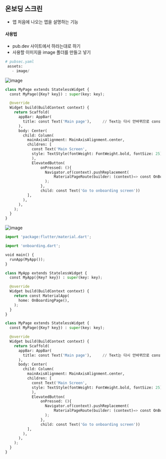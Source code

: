 ## 온보딩 스크린
* 앱 처음에 나오는 앱을 설명하는 기능


#### 사용법
* pub.dev 사이트에서 하라는대로 하기
* 사용할 이미지을 image 폴더를 만들고 넣기
```python
# pubsec.yaml
 assets:
   - image/

```

![image](https://user-images.githubusercontent.com/63588046/183552388-d5c73fed-175f-4001-9d2b-4644b71cf807.png)

```python
class MyPage extends StatelessWidget {
  const MyPage({Key? key}) : super(key: key);

  @override
  Widget build(BuildContext context) {
    return Scaffold(
      appBar: AppBar(
        title: const Text('Main page'),     // Text는 다시 안바뀌므로 const를 붙여주면 된다!
      ),
      body: Center(
        child: Column(
          mainAxisAlignment: MainAxisAlignment.center,
          children: [
            const Text('Main Screen',
            style: TextStyle(fontWeight: FontWeight.bold, fontSize: 25),
            ),
            ElevatedButton(
                onPressed: (){
                  Navigator.of(context).pushReplacement(
                      MaterialPageRoute(builder: (context)=> const OnBoardingPage()),
                  );
                },
                child: const Text('Go to onboarding screen'))
          ],
        ),
      ),
    );
  }
}
```

![image](https://user-images.githubusercontent.com/63588046/183552447-e09f26c3-2390-4f82-8664-11ff4c4ac7dd.png)

```python
import 'package:flutter/material.dart';

import 'onboarding.dart';

void main() {
  runApp(MyApp());
}

class MyApp extends StatelessWidget {
  const MyApp({Key? key}) : super(key: key);

  @override
  Widget build(BuildContext context) {
    return const MaterialApp(
      home: OnBoardingPage(),
    );
  }
}

class MyPage extends StatelessWidget {
  const MyPage({Key? key}) : super(key: key);

  @override
  Widget build(BuildContext context) {
    return Scaffold(
      appBar: AppBar(
        title: const Text('Main page'),     // Text는 다시 안바뀌므로 const를 붙여주면 된다!
      ),
      body: Center(
        child: Column(
          mainAxisAlignment: MainAxisAlignment.center,
          children: [
            const Text('Main Screen',
            style: TextStyle(fontWeight: FontWeight.bold, fontSize: 25),
            ),
            ElevatedButton(
                onPressed: (){
                  Navigator.of(context).pushReplacement(
                      MaterialPageRoute(builder: (context)=> const OnBoardingPage()),
                  );
                },
                child: const Text('Go to onboarding screen'))
          ],
        ),
      ),
    );
  }
}
```
